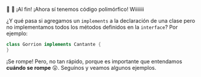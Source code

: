 :tada: :confetti_ball: ¡Al fin! ¡Ahora sí tenemos código polimórfico! Wiiiiiii 

¿Y qué pasa si agregamos un `implements` a la declaración de una clase pero no implementamos todos los métodos definidos en la `interface`? Por ejemplo: 

```java
class Gorrion implements Cantante {
}
```

¡Se rompe! Pero, no tan rápido, porque es importante que entendamos **cuándo se rompe** :open_mouth:. Seguínos y veamos algunos ejemplos. 

